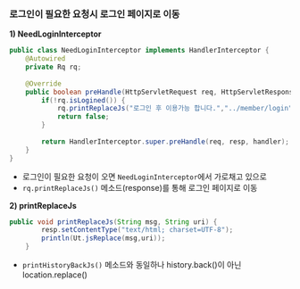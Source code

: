 ### 로그인이 필요한 요청시 로그인 페이지로 이동

**1\) NeedLoginInterceptor**

```java
public class NeedLoginInterceptor implements HandlerInterceptor {
	@Autowired
	private Rq rq;
	
	@Override
	public boolean preHandle(HttpServletRequest req, HttpServletResponse resp, Object handler) throws Exception {
		if(!rq.isLogined()) {
			rq.printReplaceJs("로그인 후 이용가능 합니다.","../member/login");
			return false;
		}
		
		return HandlerInterceptor.super.preHandle(req, resp, handler);
	}
}
```

- 로그인이 필요한 요청이 오면 ```NeedLoginInterceptor```에서 가로채고 있으로
- ```rq.printReplaceJs()``` 메소드(response)를 통해 로그인 페이지로 이동  

**2\) printReplaceJs**

```java
public void printReplaceJs(String msg, String uri) {
		resp.setContentType("text/html; charset=UTF-8");
		println(Ut.jsReplace(msg,uri));				
	}
```

- ```printHistoryBackJs()``` 메소드와 동일하나 history.back()이 아닌 location.replace()